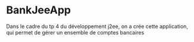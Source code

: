 # BankJeeApp
Dans le cadre du tp 4 du développement j2ee, on a crée cette application, qui permet de gérer un ensemble de comptes bancaires
